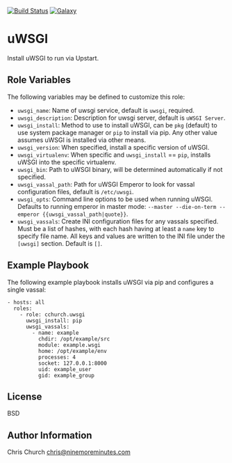 [![Build Status](http://img.shields.io/travis/cchurch/ansible-role-uwsgi.svg)](https://travis-ci.org/cchurch/ansible-role-uwsgi)
[![Galaxy](http://img.shields.io/badge/galaxy-cchurch.uwsgi-blue.svg)](https://galaxy.ansible.com/list#/roles/)

uWSGI
=====

Install uWSGI to run via Upstart.

Role Variables
--------------

The following variables may be defined to customize this role:

- `uwsgi_name`: Name of uwsgi service, default is `uwsgi`, required.
- `uwsgi_description`: Description for uwsgi server, default is `uWSGI Server`.
- `uwsgi_install`: Method to use to install uWSGI, can be `pkg` (default) to
  use system package manager or `pip` to install via pip.  Any other value
  assumes uWSGI is installed via other means.
- `uwsgi_version`: When specified, install a specific version of uWSGI.
- `uwsgi_virtualenv`: When specific and `uwsgi_install` == `pip`, installs
  uWSGI into the specific virtualenv.
- `uwsgi_bin`: Path to uWSGI binary, will be determined automatically if not
  specified.
- `uwsgi_vassal_path`: Path for uWSGI Emperor to look for vassal configuration
  files, default is `/etc/uwsgi`.
- `uwsgi_opts`: Command line options to be used when running uWSGI.  Defaults
  to running emperor in master mode:
  `--master --die-on-term --emperor {{uwsgi_vassal_path|quote}}`.
- `uwsgi_vassals`: Create INI configuration files for any vassals specified.
  Must be a list of hashes, with each hash having at least a `name` key to
  specify file name.  All keys and values are written to the INI file under
  the `[uwsgi]` section.  Default is `[]`.

Example Playbook
----------------

The following example playbook installs uWSGI via pip and configures a single
vassal:

    - hosts: all
      roles:
        - role: cchurch.uwsgi
          uwsgi_install: pip
          uwsgi_vassals:
            - name: example
              chdir: /opt/example/src
              module: example.wsgi
              home: /opt/example/env
              processes: 4
              socket: 127.0.0.1:8000
              uid: example_user
              gid: example_group

License
-------

BSD

Author Information
------------------

Chris Church <chris@ninemoreminutes.com>
